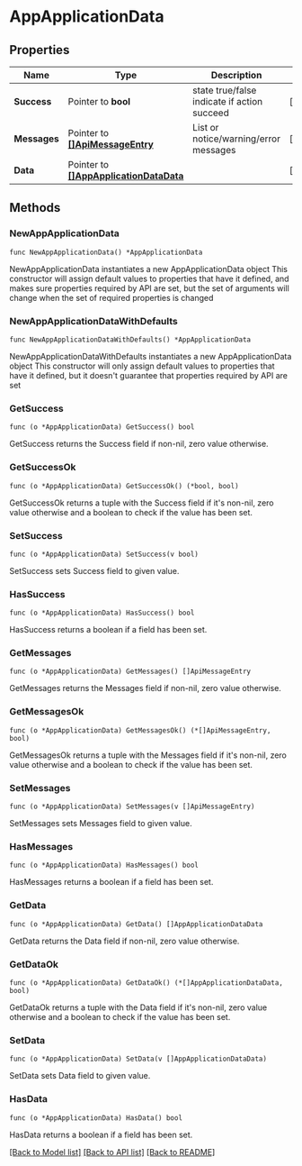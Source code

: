 # AppApplicationData

## Properties

Name | Type | Description | Notes
------------ | ------------- | ------------- | -------------
**Success** | Pointer to **bool** | state true/false indicate if action succeed | [optional] 
**Messages** | Pointer to [**[]ApiMessageEntry**](ApiMessageEntry.md) | List or notice/warning/error messages | [optional] 
**Data** | Pointer to [**[]AppApplicationDataData**](AppApplicationDataData.md) |  | [optional] 

## Methods

### NewAppApplicationData

`func NewAppApplicationData() *AppApplicationData`

NewAppApplicationData instantiates a new AppApplicationData object
This constructor will assign default values to properties that have it defined,
and makes sure properties required by API are set, but the set of arguments
will change when the set of required properties is changed

### NewAppApplicationDataWithDefaults

`func NewAppApplicationDataWithDefaults() *AppApplicationData`

NewAppApplicationDataWithDefaults instantiates a new AppApplicationData object
This constructor will only assign default values to properties that have it defined,
but it doesn't guarantee that properties required by API are set

### GetSuccess

`func (o *AppApplicationData) GetSuccess() bool`

GetSuccess returns the Success field if non-nil, zero value otherwise.

### GetSuccessOk

`func (o *AppApplicationData) GetSuccessOk() (*bool, bool)`

GetSuccessOk returns a tuple with the Success field if it's non-nil, zero value otherwise
and a boolean to check if the value has been set.

### SetSuccess

`func (o *AppApplicationData) SetSuccess(v bool)`

SetSuccess sets Success field to given value.

### HasSuccess

`func (o *AppApplicationData) HasSuccess() bool`

HasSuccess returns a boolean if a field has been set.

### GetMessages

`func (o *AppApplicationData) GetMessages() []ApiMessageEntry`

GetMessages returns the Messages field if non-nil, zero value otherwise.

### GetMessagesOk

`func (o *AppApplicationData) GetMessagesOk() (*[]ApiMessageEntry, bool)`

GetMessagesOk returns a tuple with the Messages field if it's non-nil, zero value otherwise
and a boolean to check if the value has been set.

### SetMessages

`func (o *AppApplicationData) SetMessages(v []ApiMessageEntry)`

SetMessages sets Messages field to given value.

### HasMessages

`func (o *AppApplicationData) HasMessages() bool`

HasMessages returns a boolean if a field has been set.

### GetData

`func (o *AppApplicationData) GetData() []AppApplicationDataData`

GetData returns the Data field if non-nil, zero value otherwise.

### GetDataOk

`func (o *AppApplicationData) GetDataOk() (*[]AppApplicationDataData, bool)`

GetDataOk returns a tuple with the Data field if it's non-nil, zero value otherwise
and a boolean to check if the value has been set.

### SetData

`func (o *AppApplicationData) SetData(v []AppApplicationDataData)`

SetData sets Data field to given value.

### HasData

`func (o *AppApplicationData) HasData() bool`

HasData returns a boolean if a field has been set.


[[Back to Model list]](../README.md#documentation-for-models) [[Back to API list]](../README.md#documentation-for-api-endpoints) [[Back to README]](../README.md)


